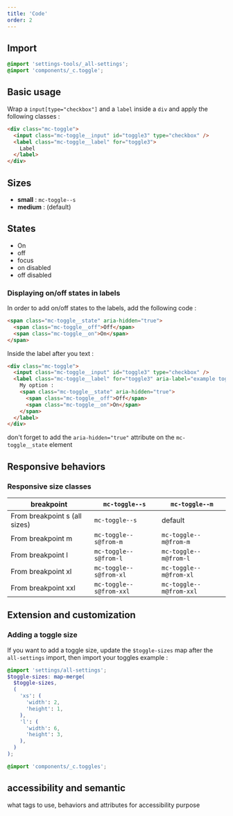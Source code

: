 ```yaml
---
title: 'Code'
order: 2
---
```


## Import

```css
@import 'settings-tools/_all-settings';
@import 'components/_c.toggle';
```

## Basic usage

Wrap a `input[type="checkbox"]` and a `label` inside a `div` and apply the following classes :

```html
<div class="mc-toggle">
  <input class="mc-toggle__input" id="toggle3" type="checkbox" />
  <label class="mc-toggle__label" for="toggle3">
    Label
  </label>
</div>
```

<preview path="src/pages/Components/Toggle/previews/ToggleBase"></preview>

## Sizes

- **small** : `mc-toggle--s`
- **medium** : (default)

<preview path="src/pages/Components/Toggle/previews/ToggleSizes"></preview>

## States

- On
- off
- focus
- on disabled
- off disabled

<preview path="src/pages/Components/Toggle/previews/ToggleStates"></preview>

### Displaying on/off states in labels

In order to add on/off states to the labels, add the following code :

```html
<span class="mc-toggle__state" aria-hidden="true">
  <span class="mc-toggle__off">Off</span>
  <span class="mc-toggle__on">On</span>
</span>
```

Inside the label after you text :

```html
<div class="mc-toggle">
  <input class="mc-toggle__input" id="toggle3" type="checkbox" />
  <label class="mc-toggle__label" for="toggle3" aria-label="example toggle 4">
    My option :
    <span class="mc-toggle__state" aria-hidden="true">
      <span class="mc-toggle__off">Off</span>
      <span class="mc-toggle__on">On</span>
    </span>
  </label>
</div>
```

don't forget to add the `aria-hidden="true"` attribute on the `mc-toggle__state` element

<preview path="src/pages/Components/Toggle/previews/ToggleStatesLabel"></preview>

## Responsive behaviors

### Responsive size classes

| breakpoint                    | `mc-toggle--s`          | `mc-toggle--m`          |
| ----------------------------- | ----------------------- | ----------------------- |
| From breakpoint s (all sizes) | `mc-toggle--s`          | default                 |
| From breakpoint m             | `mc-toggle--s@from-m`   | `mc-toggle--m@from-m`   |
| From breakpoint l             | `mc-toggle--s@from-l`   | `mc-toggle--m@from-l`   |
| From breakpoint xl            | `mc-toggle--s@from-xl`  | `mc-toggle--m@from-xl`  |
| From breakpoint xxl           | `mc-toggle--s@from-xxl` | `mc-toggle--m@from-xxl` |

## Extension and customization

### Adding a toggle size

If you want to add a toggle size, update the `$toggle-sizes` map after the `all-settings` import, then import your toggles
example :

```scss
@import 'settings/all-settings';
$toggle-sizes: map-merge(
  $toggle-sizes,
  (
    'xs': (
      'width': 2,
      'height': 1,
    ),
    'l': (
      'width': 6,
      'height': 3,
    ),
  )
);

@import 'components/_c.toggles';
```

<preview path="src/pages/Components/Toggle/previews/ToggleExtendSizes"></preview>

## accessibility and semantic

what tags to use, behaviors and attributes for accessibility purpose
